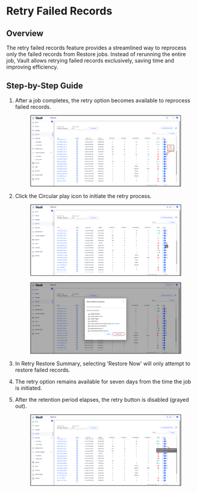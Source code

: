 # Retry Failed Records

## Overview

The retry failed records feature provides a streamlined way to reprocess only the failed records from Restore jobs. Instead of rerunning the entire job, Vault allows retrying failed records exclusively, saving time and improving efficiency.

## Step-by-Step Guide

1.  After a job completes, the retry option becomes available to reprocess failed records.

    <figure><img src="../../../../.gitbook/assets/image (6).png" alt=""><figcaption></figcaption></figure>
2.  Click the Circular play icon to initiate the retry process.

    <figure><img src="../../../../.gitbook/assets/image (1) (1) (1) (1).png" alt=""><figcaption></figcaption></figure>

    <figure><img src="../../../../.gitbook/assets/image (2) (1).png" alt=""><figcaption></figcaption></figure>
3. In Retry Restore Summary, selecting 'Restore Now' will only attempt to restore failed records.
4. The retry option remains available for seven days from the time the job is initiated.
5.  After the retention period elapses, the retry button is disabled (grayed out).

    <figure><img src="../../../../.gitbook/assets/image (3) (1).png" alt=""><figcaption></figcaption></figure>
